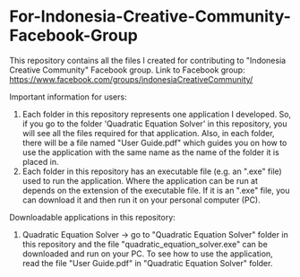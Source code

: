 # For-Indonesia-Creative-Community-Facebook-Group
This repository contains all the files I created for contributing to "Indonesia Creative Community" Facebook group. 
Link to Facebook group: https://www.facebook.com/groups/indonesiaCreativeCommunity/

Important information for users:
1. Each folder in this repository represents one application I developed. So, if you go to the folder 'Quadratic Equation Solver'
in this repository, you will see all the files required for that application. Also, in each folder, there will be a file named
"User Guide.pdf" which guides you on how to use the application with the same name as the name of the folder it is placed in.
2. Each folder in this repository has an executable file (e.g. an ".exe" file) used to run the application. Where the application can
be run at depends on the extension of the executable file. If it is an ".exe" file, you can download it and then run it on your
personal computer (PC).

Downloadable applications in this repository:
1. Quadratic Equation Solver -> go to "Quadratic Equation Solver" folder in this repository and the file "quadratic_equation_solver.exe"
can be downloaded and run on your PC. To see how to use the application, read the file "User Guide.pdf" in 
"Quadratic Equation Solver" folder.
